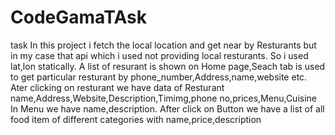 # CodeGamaTAsk
task
In this project i fetch the local location and get near by Resturants but in my case  that api  which i used  not providing local resturants. So i used lat,lon statically.
A list of resurant is shown on Home page,Seach tab is used to get particular resturant by phone_number,Address,name,website etc.
Ater clicking on resturant we have data of Resturant name,Address,Website,Description,Timimg,phone no,prices,Menu,Cuisine
In Menu we have name,description.
After click on Button we have a list of all food item of different categories with name,price,description



